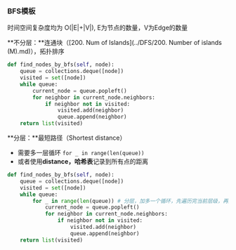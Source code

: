 ### BFS模板

时间空间复杂度均为 O(|E|+|V|), E为节点的数量，V为Edge的数量

**不分层：**连通块（[200. Num of Islands](../DFS/200. Number of islands (M).md)），拓扑排序

```python
def find_nodes_by_bfs(self, node):
    queue = collections.deque([node])
    visited = set([node])
    while queue:
        current_node = queue.popleft()
        for neighbor in current_node.neighbors:
            if neighbor not in visited:
                visited.add(neighbor)
                queue.append(neighbor)
    return list(visited)
```

**分层：**最短路径（Shortest distance）

* 需要多一层循环 `for _ in range(len(queue))`
* 或者使用**distance，哈希表**记录到所有点的距离

```python
def find_nodes_by_bfs(self, node):
    queue = collections.deque([node])
    visited = set([node])
    while queue:
        for _ in range(len(queue)) # 分层，加多一个循环，先遍历完当前层级，再遍历下面的层级
            current_node = queue.popleft()
            for neighbor in current_node.neighbors:
                if neighbor not in visited:
                    visited.add(neighbor)
                    queue.append(neighbor)
    return list(visited)
```

